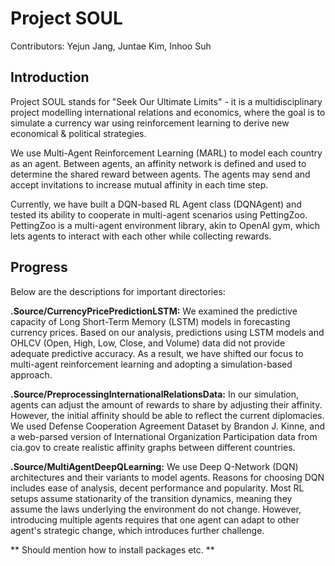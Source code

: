 # Project SOUL

Contributors: Yejun Jang, Juntae Kim, Inhoo Suh

## Introduction

Project SOUL stands for "Seek Our Ultimate Limits" - it is a multidisciplinary project modelling international relations and economics, where the goal is to simulate a currency war using reinforcement learning to derive new economical & political strategies.

We use Multi-Agent Reinforcement Learning (MARL) to model each country as an agent. Between agents, an affinity network is defined and used to determine the shared reward between agents. The agents may send and accept invitations to increase mutual affinity in each time step.

Currently, we have built a DQN-based RL Agent class (DQNAgent) and tested its ability to cooperate in multi-agent scenarios using PettingZoo. PettingZoo is a multi-agent environment library, akin to OpenAI gym, which lets agents to interact with each other while collecting rewards.

## Progress

Below are the descriptions for important directories:

**.Source/CurrencyPricePredictionLSTM:** We examined the predictive capacity of Long Short-Term Memory (LSTM) models in forecasting currency prices. Based on our analysis, predictions using LSTM models and OHLCV (Open, High, Low, Close, and Volume) data did not provide adequate predictive accuracy. As a result, we have shifted our focus to multi-agent reinforcement learning and adopting a simulation-based approach.

**.Source/PreprocessingInternationalRelationsData:** In our simulation, agents can adjust the amount of rewards to share by adjusting their affinity. However, the initial affinity should be able to reflect the current diplomacies. We used Defense Cooperation Agreement Dataset by Brandon J. Kinne, and a web-parsed version of International Organization Participation data from cia.gov to create realistic affinity graphs between different countries.

**.Source/MultiAgentDeepQLearning:** We use Deep Q-Network (DQN) architectures and their variants to model agents. Reasons for choosing DQN includes ease of analysis, decent performance and popularity. Most RL setups assume stationarity of the transition dynamics, meaning they assume the laws underlying the environment do not change. However, introducing multiple agents requires that one agent can adapt to other agent's strategic change, which introduces further challenge.

** Should mention how to install packages etc. **